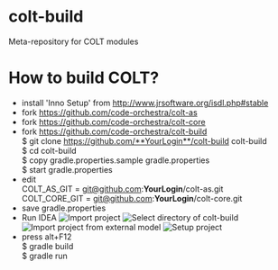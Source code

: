 # colt-build
Meta-repository for COLT modules

# How to build COLT?
- install 'Inno Setup' from http://www.jrsoftware.org/isdl.php#stable
- fork https://github.com/code-orchestra/colt-as
- fork https://github.com/code-orchestra/colt-core
- fork https://github.com/code-orchestra/colt-build
</br>$ git clone https://github.com/**YourLogin**/colt-build colt-build
</br>$ cd colt-build
</br>$ copy gradle.properties.sample gradle.properties
</br>$ start gradle.properties
- edit 
  </br>COLT_AS_GIT = git@github.com:**YourLogin**/colt-as.git
  </br>COLT_CORE_GIT = git@github.com:**YourLogin**/colt-core.git
- save gradle.properties
- Run IDEA
![Import project](http://service.crazypanda.ru/v/clip2net/Z/o/5Z7DJ01o0l.png)
![Select directory of colt-build](http://service.crazypanda.ru/v/clip2net/i/b/lzkTibPrLC.png)
![Import project from external model](http://service.crazypanda.ru/v/clip2net/u/G/X59LAfmIhx.png)
![Setup project](http://service.crazypanda.ru/v/clip2net/N/1/7suehNUS89.png)
- press alt+F12
</br>$ gradle build
</br>$ gradle run
